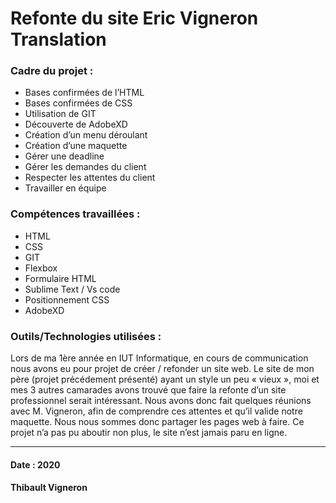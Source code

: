 # Refonte du site Eric Vigneron Translation

### Cadre du projet :
  - Bases confirmées de l’HTML
  - Bases confirmées de CSS
  - Utilisation de GIT
  - Découverte de AdobeXD
  - Création d’un menu déroulant
  - Création d’une maquette
  - Gérer une deadline
  - Gérer les demandes du client
  - Respecter les attentes du client
  - Travailler en équipe

### Compétences travaillées : 
  - HTML
  - CSS
  - GIT
  - Flexbox
  - Formulaire HTML
  - Sublime Text / Vs code
  - Positionnement CSS
  - AdobeXD

### Outils/Technologies utilisées : 
Lors de ma 1ère année en IUT Informatique, en cours de communication nous avons eu pour projet de créer / refonder un site web. Le site de mon père (projet précédement présenté) ayant un style un peu « vieux », moi et mes 3 autres camarades avons trouvé que faire la refonte d’un site professionnel serait intéressant. Nous avons donc fait quelques réunions avec M. Vigneron, afin de comprendre ces attentes et qu’il valide notre maquette. Nous nous sommes donc partager les pages web à faire. Ce projet n’a pas pu aboutir non plus, le site n’est jamais paru en ligne. 





----------------------------------------------------------------------------------------------------------------------------------------------------------------
#### Date : 2020  
#### Thibault Vigneron
